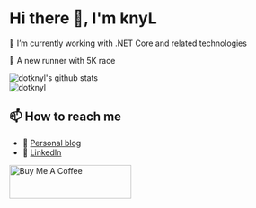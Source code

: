 # Hi there 👋, I'm knyL

<!-- <img src="https://avatars.githubusercontent.com/u/19770280?v=4" alt="profile image" width="64" height="64" style="-webkit-mask-size: contain;"> -->

<!--<pre>
@@@@@@@@@@@@@@@@@@@@@@@@@@@@@@@@@@@@@@@@
@@@@@@@@@@@@@@@@@@@@@@@@@@@@@@@@@@@@@@@@
@@@@@@@@@@@@@@@@@&&##BBBBB@@@@@@@@@@@@@@
@@@@@@@@@@&#BP555555PPPPPY5@@@@@@@@@@@@@
@@@@@@@@G??7J?JGB#&@@@&@@@#P#@@@@@@@@@@@
@@@@@@@@&#&@P!G&BY7G&5!G@@P^Y@@@@@@@@@@@
@@@@@@@@@@@B!B@@&B#&&@7Y@P5?Y@@@@@@@@@@@
@@@@@@@@@@@7?@@@@@@@@@7JPP@75@@@@@@@@@@@
@@@@@@@@@@@G5#P&@@@@@&?JB@&!G@@@@@@@@@@@
@@@@@@@@@@@&GYJBB&@@@@@@@@G!&@@@@@@@@@@@
@@@@@@@@@@&5YP#GYB@@@@@@@&7P@@@@@@@@@@@@
@@@@@@@@@@@5YYYJG@&&@@@@B?5@@@@@@@@@@@@@
@@@@@@@@@@@&PYB@@@#BGGPY5#@@@@@@@@@@@@@@
@@@@@@@@@@@@@&GPG#@@@@G?#@@@@@@@@@@@@@@@
@@@@@@@@@@@@@@@@#GPG&BJ#@@@@@@@@@@@@@@@@
@@@@@@@@@@@@@@@@@@@#P?#@@@@@@@@@@@@@@@@@
@@@@@@@@@@@@@@@@@@@@&G&@@@@@@@@@@@@@@@@@
@@@@@@@@@@@@@@@@@@@@@@@@@@@@@@@@@@@@@@@@
@@@@@@@@@@@@@@@@@@@@@@@@@@@@@@@@@@@@@@@@
</pre>-->

🔭 I’m currently working with .NET Core and related technologies

🏃 A new runner with 5K race

<!-- <script src="https://gist.github.com/dotknyl/67c4a9e7e2013a4055ad240cdb67a2db.js?file=gist.md"></script> -->


![dotknyl's github stats](https://github-readme-stats-lime-zeta-60.vercel.app/api?username=dotknyl&count_private=true&show_icons=true&theme=tokyonight&layout=compact)    
![dotknyl](https://github-readme-stats.vercel.app/api/top-langs/?username=dotknyl&hide=css,html,powershell,elm,php,javascript&show_icons=true&count_private=true&theme=tokyonight")

## 📫 How to reach me

- 💬 [Personal blog](https://knyl.me)
- 🔗 [LinkedIn](https://www.linkedin.com/in/dotknyl/)

<!--
## ⚡ Favorite languages and tools

![dotknyl](https://github-readme-stats.vercel.app/api/top-langs/?username=dotknyl&hide=css,html,powershell,elm,php,javascript&show_icons=true&count_private=true&theme=tokyonight&layout=compact")

## ⚡ Github contributions

![dotknyl's github stats](https://github-readme-stats.vercel.app/api?username=dotknyl&show_icons=true&theme=tokyonight&layout=compact)
-->

<a href="https://www.buymeacoffee.com/knyl" target="_blank">
  <img src="https://cdn.buymeacoffee.com/buttons/v2/default-blue.png" alt="Buy Me A Coffee" width="200" style="height: 60px !important;width: 217px !important;" >
</a>

